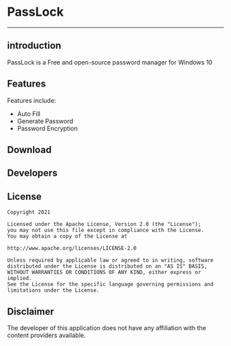 # PassLock
---
## introduction 
PassLock is a Free and open-source password manager for Windows 10

## Features
Features include:
* Auto Fill
* Generate Password
* Password Encryption 
## Download
## Developers 
## License

    Copyright 2021

    Licensed under the Apache License, Version 2.0 (the "License");
    you may not use this file except in compliance with the License.
    You may obtain a copy of the License at

    http://www.apache.org/licenses/LICENSE-2.0

    Unless required by applicable law or agreed to in writing, software
    distributed under the License is distributed on an "AS IS" BASIS,
    WITHOUT WARRANTIES OR CONDITIONS OF ANY KIND, either express or implied.
    See the License for the specific language governing permissions and
    limitations under the License.

## Disclaimer
The developer of this application does not have any affiliation with the content providers available.
